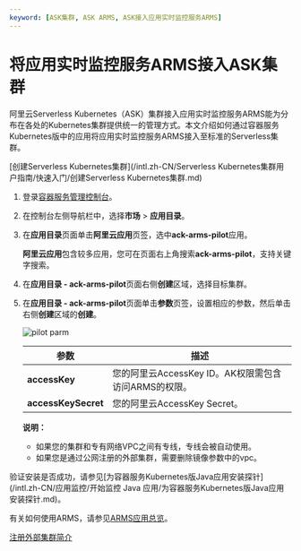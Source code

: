 ```yaml
---
keyword: [ASK集群, ASK ARMS, ASK接入应用实时监控服务ARMS]
---
```


# 将应用实时监控服务ARMS接入ASK集群

阿里云Serverless Kubernetes（ASK）集群接入应用实时监控服务ARMS能为分布在各处的Kubernetes集群提供统一的管理方式。本文介绍如何通过容器服务Kubernetes版中的应用将应用实时监控服务ARMS接入至标准的Serverless集群。

[创建Serverless Kubernetes集群](/intl.zh-CN/Serverless Kubernetes集群用户指南/快速入门/创建Serverless Kubernetes集群.md)

1.  登录[容器服务管理控制台](https://cs.console.aliyun.com)。

2.  在控制台左侧导航栏中，选择**市场** \> **应用目录**。

3.  在**应用目录**页面单击**阿里云应用**页签，选中**ack-arms-pilot**应用。

    **阿里云应用**包含较多应用，您可在页面右上角搜索**ack-arms-pilot**，支持关键字搜索。

4.  在**应用目录 - ack-arms-pilot**页面右侧**创建**区域，选择目标集群。

5.  在**应用目录 - ack-arms-pilot**页面单击**参数**页签，设置相应的参数，然后单击右侧**创建**区域的**创建**。

    ![pilot parm](https://static-aliyun-doc.oss-accelerate.aliyuncs.com/assets/img/zh-CN/9206659951/p76784.png)

    |参数|描述|
    |--|--|
    |**accessKey**|您的阿里云AccessKey ID。AK权限需包含访问ARMS的权限。|
    |**accessKeySecret**|您的阿里云AccessKey Secret。|

    **说明：**

    -   如果您的集群和专有网络VPC之间有专线，专线会被自动使用。
    -   如果您是通过公网注册的外部集群，需要删除镜像参数中的vpc。

验证安装是否成功，请参见[为容器服务Kubernetes版Java应用安装探针](/intl.zh-CN/应用监控/开始监控 Java 应用/为容器服务Kubernetes版Java应用安装探针.md)。

有关如何使用ARMS，请参见[ARMS应用总览](/intl.zh-CN/应用监控/控制台功能/应用总览.md)。

[注册外部集群简介](/intl.zh-CN/Kubernetes集群用户指南/多云混合云管理/注册外部集群简介.md)

  


